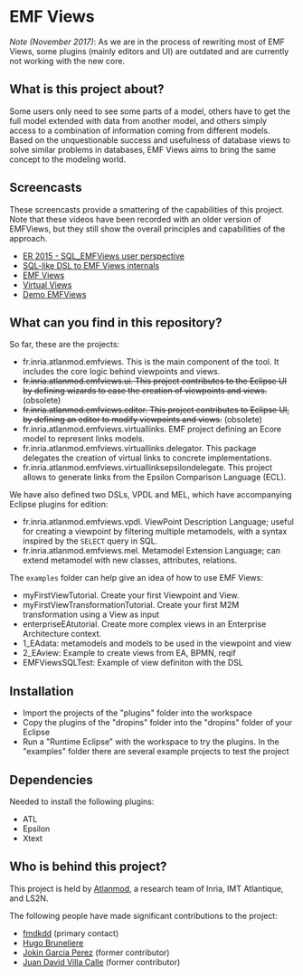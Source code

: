 EMF Views
=========

*Note (November 2017)*: As we are in the process of rewriting most of EMF Views,
some plugins (mainly editors and UI) are outdated and are currently not working
with the new core.

What is this project about?
---------------------------

Some users only need to see some parts of a model, others have to get the full
model extended with data from another model, and others simply access to a
combination of information coming from different models. Based on the
unquestionable success and usefulness of database views to solve similar
problems in databases, EMF Views aims to bring the same concept to the modeling
world.

Screencasts
-----------
These screencasts provide a smattering of the capabilities of this project.
Note that these videos have been recorded with an older version of EMFViews, but
they still show the overall principles and capabilities of the approach.
* [ER 2015 - SQL_EMFViews user perspective](https://youtu.be/TabEjn4Jr4Q)
* [SQL-like DSL to EMF Views internals](http://youtu.be/cds_DU_VJcM)
* [EMF Views](https://www.youtube.com/watch?v=KoCiV8fvNj8)
* [Virtual Views](https://www.youtube.com/watch?v=JRjCqyTM2x8)
* [Demo EMFViews](https://www.youtube.com/watch?v=Lo4kz6Hx3Kg)

What can you find in this repository?
-------------------------------------

So far, these are the projects:

* fr.inria.atlanmod.emfviews. This is the main component of the tool. It
  includes the core logic behind viewpoints and views.
* ~~fr.inria.atlanmod.emfviews.ui. This project contributes to the Eclipse UI by
  defining wizards to ease the creation of viewpoints and views.~~ (obsolete)
* ~~fr.inria.atlanmod.emfviews.editor. This project contributes to Eclipse UI, by
  defining an editor to modify viewpoints and views.~~ (obsolete)
* fr.inria.atlanmod.emfviews.virtuallinks. EMF project defining an Ecore model
  to represent links models.
* fr.inria.atlanmod.emfviews.virtuallinks.delegator. This package delegates the
  creation of virtual links to concrete implementations.
* fr.inria.atlanmod.emfviews.virtuallinksepsilondelegate. This project allows to
  generate links from the Epsilon Comparison Language (ECL).

We have also defined two DSLs, VPDL and MEL, which have accompanying Eclipse
plugins for edition:

* fr.inria.atlanmod.emfviews.vpdl.  ViewPoint Description Language; useful for
  creating a viewpoint by filtering multiple metamodels, with a syntax inspired
  by the `SELECT` query in SQL.
* fr.inria.atlanmod.emfviews.mel.  Metamodel Extension Language; can extend
  metamodel with new classes, attributes, relations.

The `examples` folder can help give an idea of how to use EMF Views:

* myFirstViewTutorial. Create your first Viewpoint and View.
* myFirstViewTransformationTutorial. Create your first M2M transformation using
  a View as input
* enterpriseEAtutorial. Create more complex views in an Enterprise Architecture
  context.
* 1_EAdata: metamodels and models to be used in the viewpoint and view
* 2_EAview: Example to create views from EA, BPMN, reqif
* EMFViewsSQLTest: Example of view definiton with the DSL

Installation
------------
* Import the projects of the "plugins" folder into the workspace
* Copy the plugins of the "dropins" folder into the "dropins" folder of your
  Eclipse
* Run a "Runtime Eclipse" with the workspace to try the plugins. In the
  "examples" folder there are several example projects to test the project

Dependencies
------------
Needed to install the following plugins:
* ATL
* Epsilon
* Xtext

Who is behind this project?
---------------------------
This project is held by [Atlanmod](http://www.emn.fr/z-info/atlanmod), a
research team of Inria, IMT Atlantique, and LS2N.

The following people have made significant contributions to the project:

* [fmdkdd](https://github.com/fmdkdd "fmdkdd") (primary contact)
* [Hugo Bruneliere](https://github.com/Hugo-Bruneliere "Hugo Bruneliere")
* [Jokin Garcia Perez](https://github.com/jokingarcia "Jokin Garcia Perez")
  (former contributor)
* [Juan David Villa Calle](https://github.com/juandavidvillacalle "Juan David
  Villa Calle") (former contributor)
